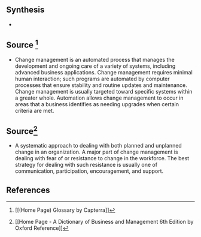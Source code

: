 ## Synthesis
- 
## Source [^1]
- Change management is an automated process that manages the development and ongoing care of a variety of systems, including advanced business applications. Change management requires minimal human interaction; such programs are automated by computer processes that ensure stability and routine updates and maintenance. Change management is usually targeted toward specific systems within a greater whole. Automation allows change management to occur in areas that a business identifies as needing upgrades when certain criteria are met.
## Source[^2]
- A systematic approach to dealing with both planned and unplanned change in an organization. A major part of change management is dealing with fear of or resistance to change in the workforce. The best strategy for dealing with such resistance is usually one of communication, participation, encouragement, and support.
## References

[^1]: [[(Home Page) Glossary by Capterra]]
[^2]: [[Home Page - A Dictionary of Business and Management 6th Edition by Oxford Reference]]